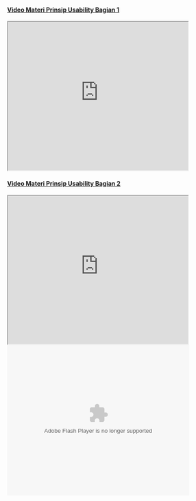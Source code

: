 #### [Video Materi Prinsip Usability Bagian 1](https://www.youtube.com/watch?v=I2bpR33HGLc)


<iframe width="420" height="345" src="https://www.youtube.com/embed/I2bpR33HGLc">
</iframe>



#### [Video Materi Prinsip Usability Bagian 2](https://www.youtube.com/watch?v=LxwkD6c-hwI)

<iframe width="420" height="345" src="https://www.youtube.com/embed/LxwkD6c-hwI">
</iframe>

<object width="425" height="350">
  <param name="movie" value="http://www.youtube.com/user/wwwLoveWatercom?v=BTRN1YETpyg" />
  <param name="wmode" value="transparent" />
  <embed src="http://www.youtube.com/user/wwwLoveWatercom?v=BTRN1YETpyg"
         type="application/x-shockwave-flash"
         wmode="transparent" width="425" height="350" />
</object>